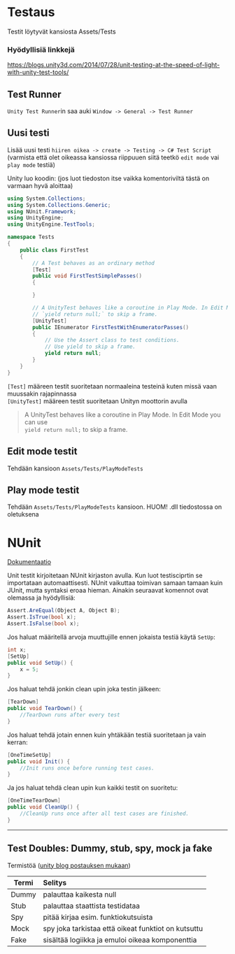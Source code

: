 # Testaus
Testit löytyvät kansiosta Assets/Tests <br/>

### Hyödyllisiä linkkejä
https://blogs.unity3d.com/2014/07/28/unit-testing-at-the-speed-of-light-with-unity-test-tools/
## Test Runner
`Unity Test Runner`in saa auki `Window -> General -> Test Runner`

## Uusi testi
Lisää uusi testi `hiiren oikea -> create -> Testing -> C# Test Script` (varmista että olet oikeassa kansiossa riippuuen siitä teetkö `edit mode` vai `play mode` testiä)

Unity luo koodin: (jos luot tiedoston itse vaikka komentoriviltä tästä on varmaan hyvä aloittaa)
```C#
using System.Collections;
using System.Collections.Generic;
using NUnit.Framework;
using UnityEngine;
using UnityEngine.TestTools;

namespace Tests
{
    public class FirstTest
    {
        // A Test behaves as an ordinary method
        [Test]
        public void FirstTestSimplePasses()
        {

        }

        // A UnityTest behaves like a coroutine in Play Mode. In Edit Mode you can use
        // `yield return null;` to skip a frame.
        [UnityTest]
        public IEnumerator FirstTestWithEnumeratorPasses()
        {
            // Use the Assert class to test conditions.
            // Use yield to skip a frame.
            yield return null;
        }
    }
}
```
`[Test]` määreen testit suoritetaan normaaleina testeinä kuten missä vaan muussakin rajapinnassa <br/>
`[UnityTest]` määreen testit suoritetaan Unityn moottorin avulla <br/>

>A UnityTest behaves like a coroutine in Play Mode. In Edit Mode you can use <br/>
>`yield return null;` to skip a frame.




## Edit mode testit
Tehdään kansioon `Assets/Tests/PlayModeTests`

## Play mode testit
Tehdään `Assets/Tests/PlayModeTests` kansioon. HUOM! .dll tiedostossa on oletuksena 

# NUnit
[Dokumentaatio](https://github.com/nunit/docs/wiki) <br/>

Unit testit kirjoitetaan NUnit kirjaston avulla. Kun luot testisciprtin se importataan automaattisesti. NUnit vaikuttaa toimivan samaan tamaan kuin JUnit, mutta syntaksi eroaa hieman. Ainakin seuraavat komennot ovat olemassa ja hyödyllisiä:
```C#
Assert.AreEqual(Object A, Object B);
Assert.IsTrue(bool x);
Assert.IsFalse(bool x);
```
Jos haluat määritellä arvoja muuttujille ennen jokaista testiä käytä `SetUp`:
```C#
int x;
[SetUp]
public void SetUp() {
    x = 5;
}
```
Jos haluat tehdä jonkin clean upin joka testin jälkeen:
```C#
[TearDown]
public void TearDown() {
    //TearDown runs after every test
}
```
Jos haluat tehdä jotain ennen kuin yhtäkään testiä suoritetaan ja vain kerran:
```C#
[OneTimeSetUp]
public void Init() {
    //Init runs once before running test cases.
}
```
Ja jos haluat tehdä clean upin kun kaikki testit on suoritetu:
```C#
[OneTimeTearDown]
public void CleanUp() {
    //CleanUp runs once after all test cases are finished.
}
```
---
## Test Doubles: Dummy, stub, spy, mock ja fake
Termistöä ([unity blog postauksen mukaan](https://blogs.unity3d.com/2014/07/28/unit-testing-at-the-speed-of-light-with-unity-test-tools/))

 Termi      | Selitys        
 ---------- | :-------        
 Dummy      | palauttaa kaikesta null
 Stub       | palauttaa staattista testidataa
 Spy        | pitää kirjaa esim. funktiokutsuista
 Mock       | spy joka tarkistaa että oikeat funktiot on kutsuttu
 Fake       | sisältää logiikka ja emuloi oikeaa komponenttia